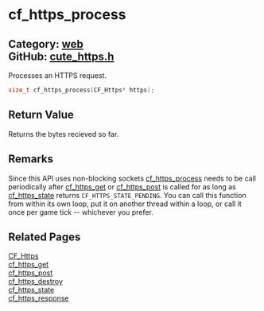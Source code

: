 [](../header.md ':include')

# cf_https_process

Category: [web](https://github.com/RandyGaul/cute_framework/blob/master/docs/api_reference?id=web)  
GitHub: [cute_https.h](https://github.com/RandyGaul/cute_framework/blob/master/include/cute_https.h)  
---

Processes an HTTPS request.

```cpp
size_t cf_https_process(CF_Https* https);
```

## Return Value

Returns the bytes recieved so far.

## Remarks

Since this API uses non-blocking sockets [cf_https_process](https://github.com/RandyGaul/cute_framework/blob/master/docs/web/cf_https_process.md) needs to be call periodically after [cf_https_get](https://github.com/RandyGaul/cute_framework/blob/master/docs/web/cf_https_get.md)
or [cf_https_post](https://github.com/RandyGaul/cute_framework/blob/master/docs/web/cf_https_post.md) is called for as long as [cf_https_state](https://github.com/RandyGaul/cute_framework/blob/master/docs/web/cf_https_state.md) returns `CF_HTTPS_STATE_PENDING`. You can call
this function from within its own loop, put it on another thread within a loop, or call it once per
game tick -- whichever you prefer.

## Related Pages

[CF_Https](https://github.com/RandyGaul/cute_framework/blob/master/docs/web/cf_https.md)  
[cf_https_get](https://github.com/RandyGaul/cute_framework/blob/master/docs/web/cf_https_get.md)  
[cf_https_post](https://github.com/RandyGaul/cute_framework/blob/master/docs/web/cf_https_post.md)  
[cf_https_destroy](https://github.com/RandyGaul/cute_framework/blob/master/docs/web/cf_https_destroy.md)  
[cf_https_state](https://github.com/RandyGaul/cute_framework/blob/master/docs/web/cf_https_state.md)  
[cf_https_response](https://github.com/RandyGaul/cute_framework/blob/master/docs/web/cf_https_response.md)  
